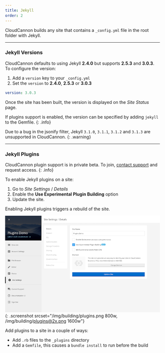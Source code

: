 ```yaml
---
title: Jekyll
order: 2
---
```


CloudCannon builds any site that contains a `_config.yml` file in the root folder with Jekyll.

---

### Jekyll Versions

CloudCannon defaults to using Jekyll **2.4.0** but supports **2.5.3** and **3.0.3**. To configure the version:

1. Add a `version` key to your `_config.yml`
2. Set the `version` to **2.4.0**, **2.5.3** or **3.0.3**

~~~yaml
version: 3.0.3
~~~

Once the site has been built, the version is displayed on the *Site Status* page.

If plugins support is enabled, the version can be specified by adding `jekyll` to the Gemfile.
{: .info}

Due to a bug in the jsonify filter, Jekyll `3.1.0`, `3.1.1`, `3.1.2` and `3.1.3` are unsupported in CloudCannon.
{: .warning}

---

### Jekyll Plugins

CloudCannon plugin support is in private beta. To join, [contact support](mailto:support@cloudcannon.com) and request access.
{: .info}

To enable Jekyll plugins on a site:

1. Go to *Site Settings* / *Details*
2. Enable the **Use Experimental Plugin Building** option
3. Update the site.

Enabling Jekyll plugins triggers a rebuild of the site.

![Enabling plugins](/img/building/plugins.png){: .screenshot srcset="/img/building/plugins.png 800w, /img/building/plugins@2x.png 1600w"}

Add plugins to a site in a couple of ways:

- Add `.rb` files to the `_plugins` directory
- Add a `Gemfile`, this causes a `bundle install` to run before the build

